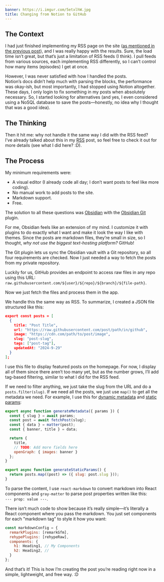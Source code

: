 ```yaml
---
banner: https://i.imgur.com/5etxlhW.jpg
title: Changing from Notion to GitHub
---
```

## The Context

I had just finished implementing my RSS page on the site ([as mentioned in the previous post](https://dailycodes.dev/posts/how-i-implemented-a-rss-feed)), and I was really happy with the results. Sure, the load time isn’t great, but that’s just a limitation of RSS feeds (I think). I pull feeds from various sources, each implementing RSS differently, so I can’t control how many items (episodes) I get at once.

However, I was never satisfied with how I handled the posts.  
Notion’s docs didn’t help much with parsing the blocks, the performance was okay-ish, but most importantly, I had stopped using Notion altogether. These days, I only login to fix something in my posts when absolutely necessary. So, I started looking for alternatives (and yes, I even considered using a NoSQL database to save the posts—honestly, no idea why I thought that was a good idea).

## The Thinking

Then it hit me: why not handle it the same way I did with the RSS feed?  
I’ve already talked about this in my [RSS](https://dailycodes.dev/posts/how-i-implemented-a-rss-feed) post, so feel free to check it out for more details (see what I did here? :D).

## The Process

My minimum requirements were:

- A visual editor (I already code all day; I don’t want posts to feel like more coding).
- No manual work to add posts to the site.
- Markdown support.
- Free.

The solution to all these questions was [Obsidian](https://obsidian.md/) with the [Obsidian Git](https://github.com/Vinzent03/obsidian-git) plugin.

For me, Obsidian feels like an extension of my mind. I customize it with plugins to do exactly what I want and make it look the way I like with themes. Since the posts are markdown files, they’re small in size, so I thought, _why not use the biggest text-hosting platform?_ GitHub!

The Git plugin lets us sync the Obsidian vault with a Git repository, so all four requirements are checked. Now I just needed a way to fetch the posts from my private repository.

Luckily for us, GitHub provides an endpoint to access raw files in any repo using this URL:  
`raw.githubusercontent.com/${user}/${repo}/${branch}/${file-path}`.

Now we just fetch the files and process them in the app.

We handle this the same way as RSS. To summarize, I created a JSON file structured like this:

```json
export const posts = [  
  {  
    title: "Post Title",  
    url: "https://raw.githubusercontent.com/post/path/in/github",  
    image: "https://cdn.com/path/to/post/image",  
    slug: "post-slug",  
    tags: ["post-tag"],  
    updatedAt: "2024-9-29"  
  }  
];  
```

I use this file to display featured posts on the homepage. For now, I display all of them since there aren’t too many yet, but as the number grows, I’ll add tag-based filtering, similar to what I did for the RSS feed.

If we need to filter anything, we just take the slug from the URL and do a `posts.filter(slug)`. If we need all the posts, we just use `map()` to get all the metadata we need. For example, I use this for [dynamic metadata](https://nextjs.org/docs/app/building-your-application/optimizing/metadata#dynamic-metadata) and [static params](https://nextjs.org/docs/app/building-your-application/routing/dynamic-routes#generating-static-params):

```javascript
export async function generateMetadata({ params }) {  
  const { slug } = await params;  
  const post = await fetchPost(slug); 
  const { data } = matter(post);  
  const { banner, title } = data;  

  return {  
    title,  
    // TODO: Add more fields here  
    openGraph: { images: banner }  
  };  
}  
```

```javascript
export async function generateStaticParams() {  
  return posts.map((post) => ({ slug: post.slug }));  
}  
```

To parse the content, I use `react-markdown` to convert markdown into React components and `gray-matter` to parse post properties written like this:  
`--- prop: value ---`.

There isn’t much code to show because it’s really simple—it’s literally a React component where you pass the markdown. You just set components for each "markdown tag" to style it how you want:

```javascript
const markdownConfig = {  
  remarkPlugins: [remarkGfm],  
  rehypePlugins: [rehypeRaw],  
  components: {  
    h1: Heading1, // My Components  
    h2: Heading2, //  
  }  
};  
```

And that’s it! This is how I’m creating the post you’re reading right now in a simple, lightweight, and free way. :D